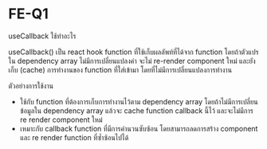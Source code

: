 # FE-Q1

useCallback ใช้ทําอะไร

useCallback() เป็น react hook function ที่ใช้เก็บผลลัพท์ที่ได้จาก function โดยถ้าตัวแปรใน dependency array ไม่มีการเปลี่ยนแปลงค่า จะไม่ re-render component ใหม่ และยังเก็บ (cache) การทำงานของ function ที่ใส่เข้ามา โดยที่ไม่มีการเปลี่ยนแปลงการทำงาน

ตัวอย่างการใช้งาน

- ใช้กับ function ที่ต้องการเก็บการทำงานไว้ตาม dependency array โดยถ้าไม่มีการเปลี่ยนข้อมูลใน dependency array แล้วจะ cache function callback นี้ไว้ และจะไม่มีการ re render component ใหม่
- เหมาะกับ callback function ที่มีการคำนวนซับซ้อน โดยสามารถลดการสร้าง component และ re render function ที่ซ้ำซ้อนไปได้